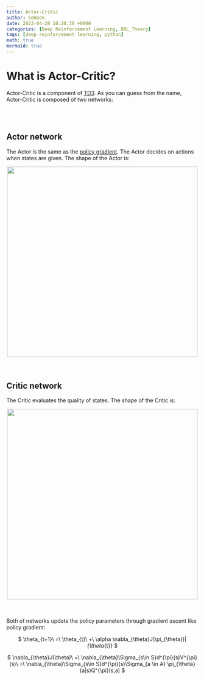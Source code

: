 ```yaml
---
title: Actor-Critic
author: SeHoon
date: 2023-04-28 16:20:30 +0900
categories: [Deep Reinforcement Learning, DRL_Theory]
tags: [deep reinforcement learning, python]
math: true
mermaid: true
---
```


# What is Actor-Critic?

Actor-Critic is a component of [TD3](https://csh970605.github.io/posts/TD3/). As you can guess from the name, Actor-Critic is composed of two networks:

<br><br>

## Actor network<br>
The Actor is the same as the [policy gradient](https://csh970605.github.io/posts/Policy_Gradient/). The Actor decides on actions when states are given. The shape of the Actor is:
<center>
<img src="https://user-images.githubusercontent.com/28240052/235081848-144d93a8-a22b-44d9-b63e-52bfec3c75ab.png" width=500>
</center>
<br><br>



## Critic network<br>
The Critic evaluates the quality of states. The shape of the Critic is:
<center>
<img src="https://user-images.githubusercontent.com/28240052/235081722-1135c4e5-9ad0-466d-821d-e7588ef0af12.png" width=500>
</center>
<br><br>

Both of networks update the policy parameters through gradient ascent like policy gradient:
<center>

$ \theta_{t+1}\ =\ \theta_{t}\ +\ \alpha \nabla_{\theta}J(\pi_{\theta})|_{\theta_{t}} $
<br>

$ \nabla_{\theta}J(\theta)\ =\ \nabla_{\theta}\Sigma_{s\in S}d^{\pi}(s)V^{\pi}(s)\ =\ \nabla_{\theta}\Sigma_{s\in S}d^{\pi}(s)\Sigma_{a \in A} \pi_{\theta}(a|s)Q^{\pi}(s,a) $

</center>